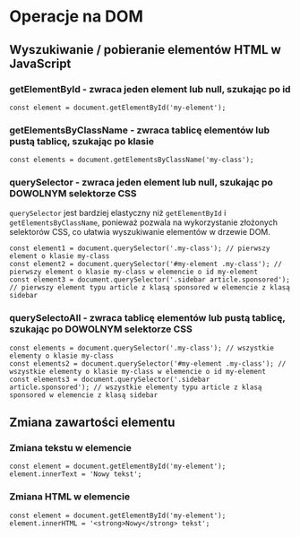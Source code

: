 # Operacje na DOM

## Wyszukiwanie / pobieranie elementów HTML w JavaScript

### getElementById - zwraca jeden element lub null, szukając po id

```
const element = document.getElementById('my-element');
```

### getElementsByClassName - zwraca tablicę elementów lub pustą tablicę, szukając po klasie

```
const elements = document.getElementsByClassName('my-class');
```

### querySelector - zwraca jeden element lub null, szukając po DOWOLNYM selektorze CSS

`querySelector` jest bardziej elastyczny niż `getElementById` i `getElementsByClassName`, ponieważ pozwala na wykorzystanie złożonych selektorów CSS, co ułatwia wyszukiwanie elementów w drzewie DOM.

```
const element1 = document.querySelector('.my-class'); // pierwszy element o klasie my-class
const element2 = document.querySelector('#my-element .my-class'); // pierwszy element o klasie my-class w elemencie o id my-element
const element3 = document.querySelector('.sidebar article.sponsored'); // pierwszy element typu article z klasą sponsored w elemencie z klasą sidebar
```

### querySelectoAll - zwraca tablicę elementów lub pustą tablicę, szukając po DOWOLNYM selektorze CSS

```
const elements = document.querySelector('.my-class'); // wszystkie elementy o klasie my-class
const elements2 = document.querySelector('#my-element .my-class'); // wszystkie elementy o klasie my-class w elemencie o id my-element
const elements3 = document.querySelector('.sidebar article.sponsored'); // wszystkie elementy typu article z klasą sponsored w elemencie z klasą sidebar
```

## Zmiana zawartości elementu

### Zmiana tekstu w elemencie

```
const element = document.getElementById('my-element');
element.innerText = 'Nowy tekst';
```

### Zmiana HTML w elemencie

```
const element = document.getElementById('my-element');
element.innerHTML = '<strong>Nowy</strong> tekst';
```
